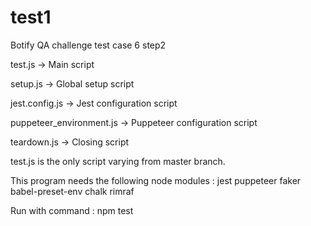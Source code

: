 # test1
Botify QA challenge test case 6 step2

test.js -> Main script

setup.js -> Global setup script

jest.config.js -> Jest configuration script

puppeteer_environment.js -> Puppeteer configuration script

teardown.js -> Closing script

test.js is the only script varying from master branch.

This program needs the following node modules :
jest puppeteer faker babel-preset-env chalk rimraf

Run with command : npm test
